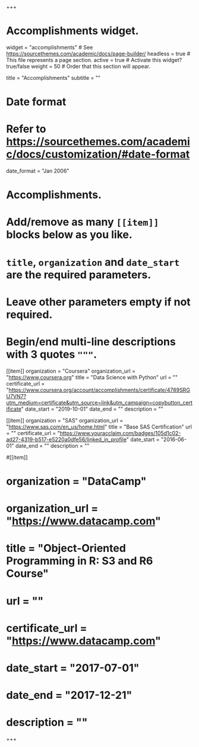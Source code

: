 +++
# Accomplishments widget.
widget = "accomplishments"  # See https://sourcethemes.com/academic/docs/page-builder/
headless = true  # This file represents a page section.
active = true  # Activate this widget? true/false
weight = 50  # Order that this section will appear.

title = "Accomplish&shy;ments"
subtitle = ""

# Date format
#   Refer to https://sourcethemes.com/academic/docs/customization/#date-format
date_format = "Jan 2006"

# Accomplishments.
#   Add/remove as many `[[item]]` blocks below as you like.
#   `title`, `organization` and `date_start` are the required parameters.
#   Leave other parameters empty if not required.
#   Begin/end multi-line descriptions with 3 quotes `"""`.

[[item]]
  organization = "Coursera"
  organization_url = "https://www.coursera.org"
  title = "Data Science with Python"
  url = ""
  certificate_url = "https://www.coursera.org/account/accomplishments/certificate/4789SRGU7VN7?utm_medium=certificate&utm_source=link&utm_campaign=copybutton_certificate"
  date_start = "2019-10-01"
  date_end = ""
  description = ""
  
[[item]]
  organization = "SAS"
  organization_url = "https://www.sas.com/en_us/home.html"
  title = "Base SAS Certification"
  url = ""
  certificate_url = "https://www.youracclaim.com/badges/105d1c02-ad27-4319-b517-e5220a0dfe56/linked_in_profile"
  date_start = "2016-06-01"
  date_end = ""
  description = ""

#[[item]]
#  organization = "DataCamp"
#  organization_url = "https://www.datacamp.com"
#  title = "Object-Oriented Programming in R: S3 and R6 Course"
#  url = ""
 # certificate_url = "https://www.datacamp.com"
 # date_start = "2017-07-01"
 # date_end = "2017-12-21"
 # description = ""

+++
